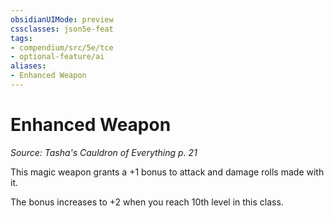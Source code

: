 ```yaml
---
obsidianUIMode: preview
cssclasses: json5e-feat
tags:
- compendium/src/5e/tce
- optional-feature/ai
aliases:
- Enhanced Weapon
---
```

# Enhanced Weapon
*Source: Tasha's Cauldron of Everything p. 21*  

This magic weapon grants a +1 bonus to attack and damage rolls made with it.

The bonus increases to +2 when you reach 10th level in this class.